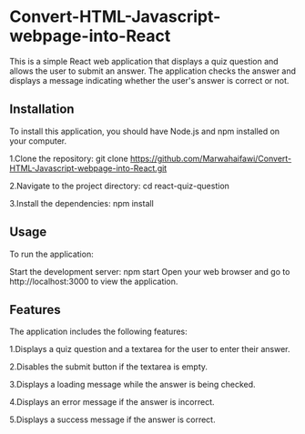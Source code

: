 # Convert-HTML-Javascript-webpage-into-React
This is a simple React web application that displays a quiz question and allows the user to submit an answer. The application checks the answer and displays a message indicating whether the user's answer is correct or not.
## Installation

To install this application, you should have Node.js and npm installed on your computer.

1.Clone the repository: git clone https://github.com/Marwahaifawi/Convert-HTML-Javascript-webpage-into-React.git

2.Navigate to the project directory: cd react-quiz-question

3.Install the dependencies: npm install
## Usage

To run the application:

Start the development server: npm start
Open your web browser and go to http://localhost:3000 to view the application.

## Features

The application includes the following features:

1.Displays a quiz question and a textarea for the user to enter their answer.

2.Disables the submit button if the textarea is empty.

3.Displays a loading message while the answer is being checked.

4.Displays an error message if the answer is incorrect.

5.Displays a success message if the answer is correct.
